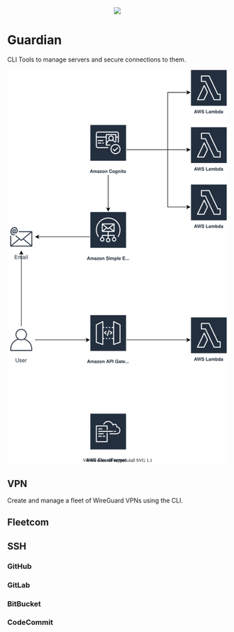 <div style="text-align:center"><img src='https://d.pr/SLO9Sg/3123P4IP+'/></div>

# Guardian
CLI Tools to manage servers and secure connections to them.

![Architecture Diagram](./guardian-architecture-diagram.svg)

## VPN
Create and manage a fleet of WireGuard VPNs using the CLI.


## Fleetcom

## SSH

### GitHub
### GitLab
### BitBucket
### CodeCommit
